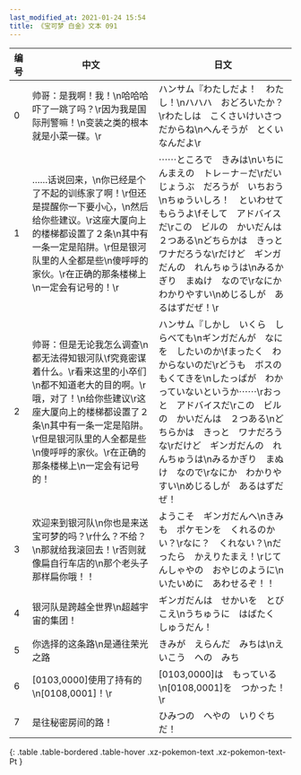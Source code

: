 ```yaml
---
last_modified_at: 2021-01-24 15:54
title: 《宝可梦 白金》文本 091
---
```

| 编号 | 中文 | 日文 |
| ---- | ---- | ---- |
| 0 | 帅哥：是我啊！我！\n哈哈哈吓了一跳了吗？\r因为我是国际刑警嘛！\n变装之类的根本就是小菜一碟。\r | ハンサム『わたしだよ！　わたし！\nハハハ　おどろいたか？\rわたしは　こくさいけいさつ　だからね\nへんそうが　とくい　なんだよ\r |
| 1 | ……话说回来，\n你已经是个了不起的训练家了啊！\r但还是提醒你一下要小心，\n然后给你些建议。\r这座大厦向上的楼梯都设置了２条\n其中有一条一定是陷阱。\r但是银河队里的人全都是些\n傻呼呼的家伙。\r在正确的那条楼梯上\n一定会有记号的！\r | ⋯⋯ところで　きみは\nいちにんまえの　トレ－ナ－だ\rだいじょうぶ　だろうが　いちおう\nちゅういしろ！　といわせてもらうよ\fそして　アドバイスだ\rこの　ビルの　かいだんは　２つある\nどちらかは　きっと　ワナだろうな\rだけど　ギンガだんの　れんちゅうは\nみるかぎり　まぬけ　なので\rなにか　わかりやすい\nめじるしが　あるはずだぜ！\r |
| 2 | 帅哥：但是无论我怎么调查\n都无法得知银河队\f究竟密谋着什么。\r看来这里的小卒们\n都不知道老大的目的啊。\r哦，对了！\n给你些建议\r这座大厦向上的楼梯都设置了２条\n其中有一条一定是陷阱。\r但是银河队里的人全都是些\n傻呼呼的家伙。\r在正确的那条楼梯上\n一定会有记号的！ | ハンサム『しかし　いくら　しらべても\nギンガだんが　なにを　したいのか\fまったく　わからないのだ\rどうも　ボスの　もくてきを\nしたっぱが　わかっていないというか⋯⋯\rおっと　アドバイスだ\rこの　ビルの　かいだんは　２つある\nどちらかは　きっと　ワナだろうな\rだけど　ギンガだんの　れんちゅうは\nみるかぎり　まぬけ　なので\rなにか　わかりやすい\nめじるしが　あるはずだぜ！ |
| 3 | 欢迎来到银河队\n你也是来送宝可梦的吗？\r什么？不给？\n那就给我滚回去！\r否则就像扁自行车店的\n那个老头子那样扁你哦！！ | ようこそ　ギンガだんへ\nきみも　ポケモンを　くれるのかい？\rなに？　くれない？\nだったら　かえりたまえ！\rじてんしゃやの　おやじのように\nいたいめに　あわせるぞ！！ |
| 4 | 银河队是跨越全世界\n超越宇宙的集团！ | ギンガだんは　せかいを　とびこえ\nうちゅうに　はばたく　しゅうだん！ |
| 5 | 你选择的这条路\n是通往荣光之路 | きみが　えらんだ　みちは\nえいこう　への　みち |
| 6 | [0103,0000]使用了持有的\n[0108,0001]！\r | [0103,0000]は　もっている\n[0108,0001]を　つかった！\r |
| 7 | 是往秘密房间的路！ | ひみつの　へやの　いりぐちだ！ |
{: .table .table-bordered .table-hover .xz-pokemon-text .xz-pokemon-text-Pt }
